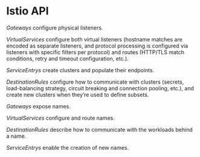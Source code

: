 # Istio API

*Gateways* configure physical listeners.

*VirtualServices* configure both virtual listeners (hostname matches are encoded
as separate listeners, and protocol processing is configured via listeners with
specific filters per protocol) and routes (HTTP/TLS match conditions, retry and
timeout configuration, etc.).

*ServiceEntrys* create clusters and populate their endpoints.

*DestinationRules* configure how to communicate with clusters (secrets,
load-balancing strategy, circuit breaking and connection pooling, etc.), and
create new clusters when they’re used to define subsets.


*Gateways* expose names.

*VirtualServices* configure and route names.

*DestinationRules* describe how to communicate with the workloads behind a name.

*ServiceEntrys* enable the creation of new names.
